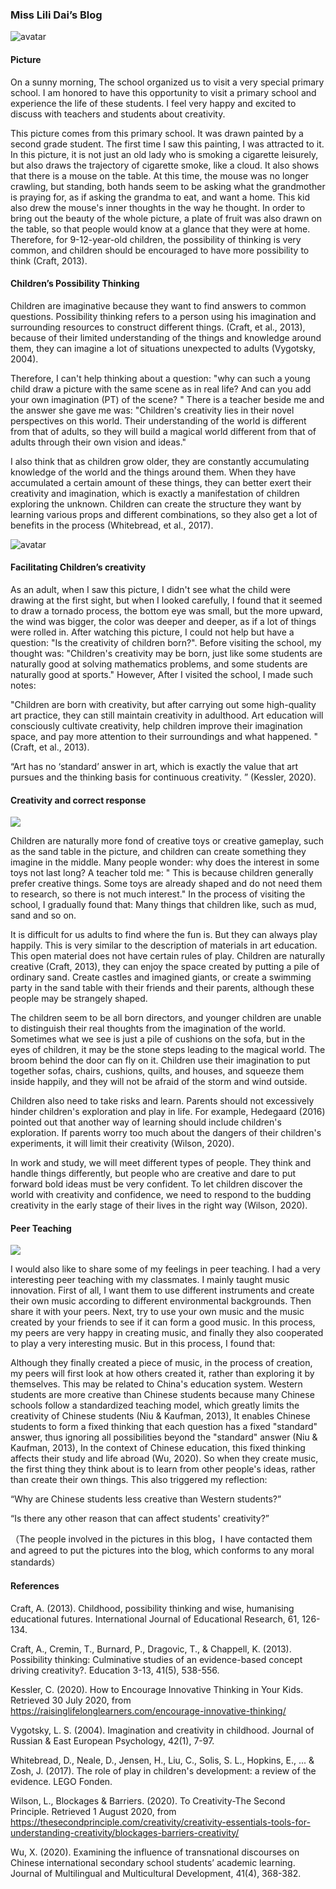 ### Miss Lili Dai’s Blog

![avatar](https://raw.githubusercontent.com/TroubleMakerLi/My-Love/master/img/1.png)

#### Picture

On a sunny morning, The school organized us to visit a very special primary school. I am honored to have this opportunity to visit a primary school and experience the life of these students. I feel very happy and excited to discuss with teachers and students about creativity.

This picture comes from this primary school. It was drawn painted by a second grade student. The first time I saw this painting, I was attracted to it. In this picture, it is not just an old lady who is smoking a cigarette leisurely, but also draws the trajectory of cigarette smoke, like a cloud. It also shows that there is a mouse on the table. At this time, the mouse was no longer crawling, but standing, both hands seem to be asking what the grandmother is praying for, as if asking the grandma to eat, and want a home. This kid also drew the mouse's inner thoughts in the way he thought. In order to bring out the beauty of the whole picture, a plate of fruit was also drawn on the table, so that people would know at a glance that they were at home. Therefore, for 9-12-year-old children, the possibility of thinking is very common, and children should be encouraged to have more possibility to think (Craft, 2013).

#### Children’s Possibility Thinking

Children are imaginative because they want to find answers to common questions. Possibility thinking refers to a person using his imagination and surrounding resources to construct different things. (Craft, et al., 2013), because of their limited understanding of the things and knowledge around them, they can imagine a lot of situations unexpected to adults (Vygotsky, 2004).

Therefore, I can't help thinking about a question: "why can such a young child draw a picture with the same scene as in real life? And can you add your own imagination (PT) of the scene? " There is a teacher beside me and the answer she gave me was: "Children's creativity lies in their novel perspectives on this world. Their understanding of the world is different from that of adults, so they will build a magical world different from that of adults through their own vision and ideas."

I also think that as children grow older, they are constantly accumulating knowledge of the world and the things around them. When they have accumulated a certain amount of these things, they can better exert their creativity and imagination, which is exactly a manifestation of children exploring the unknown. Children can create the structure they want by learning various props and different combinations, so they also get a lot of benefits in the process (Whitebread, et al., 2017).

![avatar](https://raw.githubusercontent.com/TroubleMakerLi/My-Love/master/img/2.png)

#### Facilitating Children’s creativity

As an adult, when I saw this picture, I didn't see what the child were drawing at the first sight, but when I looked carefully, I found that it seemed to draw a tornado process, the bottom eye was small, but the more upward, the wind was bigger, the color was deeper and deeper, as if a lot of things were rolled in. After watching this picture, I could not help but have a question: "Is the creativity of children born?". Before visiting the school, my thought was: "Children's creativity may be born, just like some students are naturally good at solving mathematics problems, and some students are naturally good at sports." However, After I visited the school, I made such notes:

"Children are born with creativity, but after carrying out some high-quality art practice, they can still maintain creativity in adulthood. Art education will consciously cultivate creativity, help children improve their imagination space, and pay more attention to their surroundings and what happened. " (Craft, et al., 2013).

“Art has no ‘standard’ answer in art, which is exactly the value that art pursues and the thinking basis for continuous creativity. ” (Kessler, 2020).

#### Creativity and correct response

![](https://raw.githubusercontent.com/TroubleMakerLi/My-Love/master/img/3.png)



Children are naturally more fond of creative toys or creative gameplay, such as the sand table in the picture, and children can create something they imagine in the middle. Many people wonder: why does the interest in some toys not last long? A teacher told me: " This is because children generally prefer creative things. Some toys are already shaped and do not need them to research, so there is not much interest." In the process of visiting the school, I gradually found that: Many things that children like, such as mud, sand and so on.

It is difficult for us adults to find where the fun is. But they can always play happily. This is very similar to the description of materials in art education. This open material does not have certain rules of play. Children are naturally creative (Craft, 2013), they can enjoy the space created by putting a pile of ordinary sand. Create castles and imagined giants, or create a swimming party in the sand table with their friends and their parents, although these people may be strangely shaped.

The children seem to be all born directors, and younger children are unable to distinguish their real thoughts from the imagination of the world. Sometimes what we see is just a pile of cushions on the sofa, but in the eyes of children, it may be the stone steps leading to the magical world. The broom behind the door can fly on it. Children use their imagination to put together sofas, chairs, cushions, quilts, and houses, and squeeze them inside happily, and they will not be afraid of the storm and wind outside.

Children also need to take risks and learn. Parents should not excessively hinder children's exploration and play in life. For example, Hedegaard (2016) pointed out that another way of learning should include children's exploration. If parents worry too much about the dangers of their children's experiments, it will limit their creativity (Wilson, 2020).

In work and study, we will meet different types of people. They think and handle things differently, but people who are creative and dare to put forward bold ideas must be very confident. To let children discover the world with creativity and confidence, we need to respond to the budding creativity in the early stage of their lives in the right way (Wilson, 2020).

#### Peer Teaching

![](https://raw.githubusercontent.com/TroubleMakerLi/My-Love/master/img/4.png)

I would also like to share some of my feelings in peer teaching. I had a very interesting peer teaching with my classmates. I mainly taught music innovation. First of all, I want them to use different instruments and create their own music according to different environmental backgrounds. Then share it with your peers. Next, try to use your own music and the music created by your friends to see if it can form a good music. In this process, my peers are very happy in creating music, and finally they also cooperated to play a very interesting music. But in this process, I found that:

 Although they finally created a piece of music, in the process of creation, my peers will first look at how others created it, rather than exploring it by themselves. This may be related to China's education system. Western students are more creative than Chinese students because many Chinese schools follow a standardized teaching model, which greatly limits the creativity of Chinese students (Niu & Kaufman, 2013), It enables Chinese students to form a fixed thinking that each question has a fixed "standard" answer, thus ignoring all possibilities beyond the "standard" answer (Niu & Kaufman, 2013), In the context of Chinese education, this fixed thinking affects their study and life abroad (Wu, 2020). So when they create music, the first thing they think about is to learn from other people's ideas, rather than create their own things. This also triggered my reflection:

“Why are Chinese students less creative than Western students?”

“Is there any other reason that can affect students' creativity?”

（The people involved in the pictures in this blog，I have contacted them and agreed to put the pictures into the blog, which conforms to any moral standards）

#### References

Craft, A. (2013). Childhood, possibility thinking and wise, humanising educational futures. International Journal of Educational Research, 61, 126-134.

Craft, A., Cremin, T., Burnard, P., Dragovic, T., & Chappell, K. (2013). Possibility thinking: Culminative studies of an evidence-based concept driving creativity?. Education 3-13, 41(5), 538-556.

Kessler, C. (2020). How to Encourage Innovative Thinking in Your Kids. Retrieved 30 July 2020, from https://raisinglifelonglearners.com/encourage-innovative-thinking/

Vygotsky, L. S. (2004). Imagination and creativity in childhood. Journal of Russian & East European Psychology, 42(1), 7-97.

Whitebread, D., Neale, D., Jensen, H., Liu, C., Solis, S. L., Hopkins, E., ... & Zosh, J. (2017). The role of play in children's development: a review of the evidence. LEGO Fonden.

Wilson, L., Blockages & Barriers. (2020). To Creativity-The Second Principle. Retrieved 1 August 2020, from https://thesecondprinciple.com/creativity/creativity-essentials-tools-for-understanding-creativity/blockages-barriers-creativity/

Wu, X. (2020). Examining the influence of transnational discourses on Chinese international secondary school students’ academic learning. Journal of Multilingual and Multicultural Development, 41(4), 368-382.
